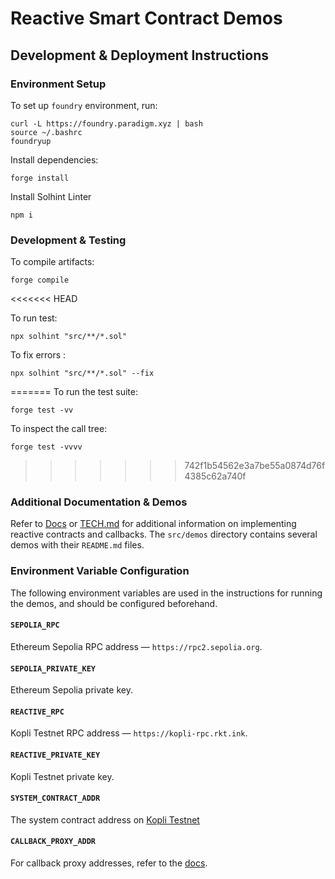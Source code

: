 # Reactive Smart Contract Demos

## Development & Deployment Instructions

### Environment Setup

To set up `foundry` environment, run:

```
curl -L https://foundry.paradigm.xyz | bash
source ~/.bashrc
foundryup
```

Install dependencies:

```
forge install
```

Install Solhint Linter

```
npm i
```

### Development & Testing

To compile artifacts:

```
forge compile

```

<<<<<<< HEAD

To run test:
```
npx solhint "src/**/*.sol"

```

To fix errors :
```
npx solhint "src/**/*.sol" --fix

```

=======
To run the test suite:

```
forge test -vv
```

To inspect the call tree:

```
forge test -vvvv
```
>>>>>>> 742f1b54562e3a7be55a0874d76f4385c62a740f

### Additional Documentation & Demos

Refer to [Docs](https://dev.reactive.network/system-contract) or [TECH.md](https://github.com/Reactive-Network/reactive-smart-contract-demos/blob/main/TECH.md) for additional information on implementing reactive contracts and callbacks. The `src/demos` directory contains several demos with their `README.md` files.

### Environment Variable Configuration

The following environment variables are used in the instructions for running the demos, and should be configured beforehand.

#### `SEPOLIA_RPC`

Ethereum Sepolia RPC address — `https://rpc2.sepolia.org`.

#### `SEPOLIA_PRIVATE_KEY`

Ethereum Sepolia private key.

#### `REACTIVE_RPC`

Kopli Testnet RPC address — `https://kopli-rpc.rkt.ink`.

#### `REACTIVE_PRIVATE_KEY`

Kopli Testnet private key.

#### `SYSTEM_CONTRACT_ADDR`

The system contract address on [Kopli Testnet](https://dev.reactive.network/kopli-testnet#kopli-testnet-information)

#### `CALLBACK_PROXY_ADDR`

For callback proxy addresses, refer to the [docs](https://dev.reactive.network/origins-and-destinations#chains).
